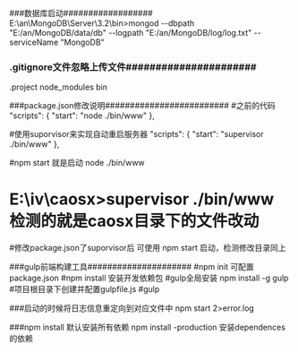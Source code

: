 
###数据库启动##################
E:\an\MongoDB\Server\3.2\bin>mongod --dbpath "E:/an/MongoDB/data/db" --logpath "E:/an/MongoDB/log/log.txt" --serviceName "MongoDB"

### .gitignore文件忽略上传文件######################
.project
 node_modules
 bin
 

###package.json修改说明#########################
#之前的代码
"scripts": {
    "start": "node ./bin/www"
  },
 
#使用suporvisor来实现自动重启服务器
"scripts": {
    "start": "supervisor ./bin/www"
  },
  
#npm start 就是启动 node ./bin/www

# E:\iv\caosx>supervisor ./bin/www 检测的就是caosx目录下的文件改动

#修改package.json了suporvisor后 可使用 npm start 启动，检测修改目录同上


###gulp前端构建工具#####################
#npm init 可配置package.json
#npm install 安装开发依赖包
#gulp全局安装 npm install -g gulp
#项目根目录下创建并配置gulpfile.js
#gulp

###启动的时候将日志信息重定向到对应文件中
npm start 2>error.log

###npm install 默认安装所有依赖  npm install -production 安装dependences的依赖
